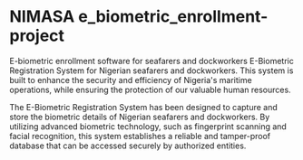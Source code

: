 # NIMASA e_biometric_enrollment-project
E-biometric enrollment software for seafarers and dockworkers
E-Biometric Registration System for Nigerian seafarers and dockworkers. This system is built to enhance the security and efficiency of Nigeria's maritime operations, while ensuring the protection of our valuable human resources.

The E-Biometric Registration System has been designed to capture and store the biometric details of Nigerian seafarers and dockworkers. By utilizing advanced biometric technology, such as fingerprint scanning and facial recognition, this system establishes a reliable and tamper-proof database that can be accessed securely by authorized entities.
